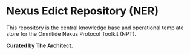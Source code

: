 # Nexus Edict Repository (NER)

This repository is the central knowledge base and operational template store for the Omnitide Nexus Protocol Toolkit (NPT).

**Curated by The Architect.**